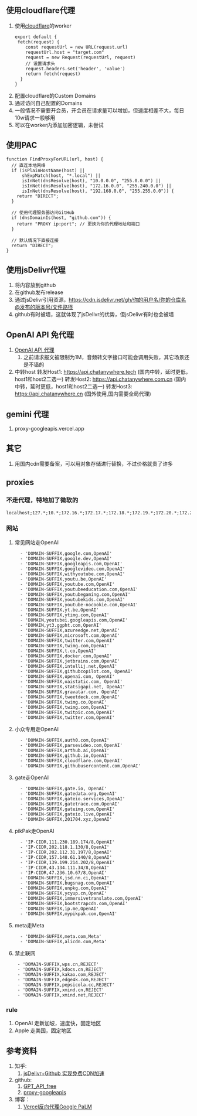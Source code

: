 ## 使用cloudflare代理
1. 使用[cloudflare](https://dash.cloudflare.com/login)的worker
   ```
   export default {
    fetch(request) {
       const requestUrl = new URL(request.url)
       requestUrl.host = "target.com"
       request = new Request(requestUrl, request)
       // 设置请求头
       request.headers.set('header', 'value')
       return fetch(request)
     }
   }
   ```
2. 配置cloudflare的Custom Domains
3. 通过访问自己配置的Domains
4. 一般情况不需要开会员，开会员在请求量可以增加，但速度相差不大，每日10w请求一般够用
5. 可以在worker内添加加密逻辑，未尝试

## 使用PAC
   ```
   function FindProxyForURL(url, host) {
     // 直连本地网络
     if (isPlainHostName(host) ||
         shExpMatch(host, "*.local") ||
         isInNet(dnsResolve(host), "10.0.0.0", "255.0.0.0") ||
         isInNet(dnsResolve(host), "172.16.0.0", "255.240.0.0") ||
         isInNet(dnsResolve(host), "192.168.0.0", "255.255.0.0")) {
       return "DIRECT";
     }
   
     // 使用代理服务器访问GitHub
     if (dnsDomainIs(host, "github.com")) {
       return "PROXY ip:port"; // 更换为你的代理地址和端口
     }
   
     // 默认情况下直接连接
     return "DIRECT";
   }
   ```

## 使用jsDelivr代理
1. 将内容放到github
2. 在github发布release
3. 通过jsDelivr引用资源，https://cdn.jsdelivr.net/gh/你的用户名/你的仓库名@发布的版本号/文件路径
4. github有时被墙，这就体现了jsDelivr的优势，但jsDelivr有时也会被墙

## OpenAI API 免代理
1. [OpenAI API 代理](https://www.openai-proxy.com/)
   1. 之前请求报文被限制为1M，音频转文字接口可能会调用失败，其它场景还是不错的
2. 中转host
   转发Host1: https://api.chatanywhere.tech (国内中转，延时更低，host1和host2二选一)
   转发Host2: https://api.chatanywhere.com.cn (国内中转，延时更低，host1和host2二选一)
   转发Host3: https://api.chatanywhere.cn (国外使用,国内需要全局代理)

## gemini 代理
1. proxy-googleapis.vercel.app

## 其它
1. 用国内cdn需要备案，可以用对象存储进行替换，不过价格就贵了许多

## proxies
### 不走代理，特地加了微软的
```
localhost;127.*;10.*;172.16.*;172.17.*;172.18.*;172.19.*;172.20.*;172.21.*;172.22.*;172.23.*;172.24.*;172.25.*;172.26.*;172.27.*;172.28.*;172.29.*;172.30.*;172.31.*;192.168.*;221.194.*
```

### 网站
1. 常见网站走OpenAI
   ```
     - 'DOMAIN-SUFFIX,google.com,OpenAI'
     - 'DOMAIN-SUFFIX,google.dev,OpenAI'
     - 'DOMAIN-SUFFIX,googleapis.com,OpenAI'
     - 'DOMAIN-SUFFIX,googlevideo.com,OpenAI'
     - 'DOMAIN-SUFFIX,withyoutube.com,OpenAI'
     - 'DOMAIN-SUFFIX,youtu.be,OpenAI'
     - 'DOMAIN-SUFFIX,youtube.com,OpenAI'
     - 'DOMAIN-SUFFIX,youtubeeducation.com,OpenAI'
     - 'DOMAIN-SUFFIX,youtubegaming.com,OpenAI'
     - 'DOMAIN-SUFFIX,youtubekids.com,OpenAI'
     - 'DOMAIN-SUFFIX,youtube-nocookie.com,OpenAI'
     - 'DOMAIN-SUFFIX,yt.be,OpenAI'
     - 'DOMAIN-SUFFIX,ytimg.com,OpenAI'
     - 'DOMAIN,youtubei.googleapis.com,OpenAI'
     - 'DOMAIN,yt3.ggpht.com,OpenAI'
     - 'DOMAIN-SUFFIX,azureedge.net,OpenAI'
     - 'DOMAIN-SUFFIX,microsoft.com,OpenAI'
     - 'DOMAIN-SUFFIX,twitter.com,OpenAI'
     - 'DOMAIN-SUFFIX,twimg.com,OpenAI'
     - 'DOMAIN-SUFFIX,t.co,OpenAI'
     - 'DOMAIN-SUFFIX,docker.com,OpenAI'
     - 'DOMAIN-SUFFIX,jetbrains.com,OpenAI'
     - 'DOMAIN-SUFFIX,intellij.net,OpenAI'
     - 'DOMAIN-SUFFIX,githubcopilot.com, OpenAI'
     - 'DOMAIN-SUFFIX,openai.com, OpenAI'
     - 'DOMAIN-SUFFIX,oaistatic.com, OpenAI'
     - 'DOMAIN-SUFFIX,statsigapi.net, OpenAI'
     - 'DOMAIN-SUFFIX,gravatar.com, OpenAI'
     - 'DOMAIN-SUFFIX,tweetdeck.com,OpenAI'
     - 'DOMAIN-SUFFIX,twimg.co,OpenAI'
     - 'DOMAIN-SUFFIX,twimg.com,OpenAI'
     - 'DOMAIN-SUFFIX,twitpic.com,OpenAI'
     - 'DOMAIN-SUFFIX,twitter.com,OpenAI'
   ```
2. 小众专用走OpenAI
   ```
     - 'DOMAIN-SUFFIX,auth0.com,OpenAI'
     - 'DOMAIN-SUFFIX,parsevideo.com,OpenAI'
     - 'DOMAIN-SUFFIX,arthub.ai,OpenAI'
     - 'DOMAIN-SUFFIX,github.io,OpenAI'
     - 'DOMAIN-SUFFIX,cloudflare.com,OpenAI'
     - 'DOMAIN-SUFFIX,githubusercontent.com,OpenAI'
   ```
3. gate走OpenAI
   ```
     - 'DOMAIN-SUFFIX,gate.io, OpenAI'
     - 'DOMAIN-SUFFIX,gatedata.org,OpenAI'
     - 'DOMAIN-SUFFIX,gateio.services,OpenAI'
     - 'DOMAIN-SUFFIX,gatetrace.com,OpenAI'
     - 'DOMAIN-SUFFIX,gateimg.com,OpenAI'
     - 'DOMAIN-SUFFIX,gateio.live,OpenAI'
     - 'DOMAIN-SUFFIX,201704.xyz,OpenAI'
   ```
4. pikPak走OpenAI
   ```
     - 'IP-CIDR,111.230.189.174/8,OpenAI'
     - 'IP-CIDR,202.118.1.130/8,OpenAI'
     - 'IP-CIDR,202.112.31.197/8,OpenAI'
     - 'IP-CIDR,157.148.61.140/8,OpenAI'
     - 'IP-CIDR,139.199.214.202/8,OpenAI'
     - 'IP-CIDR,43.134.111.34/8,OpenAI'
     - 'IP-CIDR,47.236.10.67/8,OpenAI'
     - 'DOMAIN-SUFFIX,jsd.nn.ci,OpenAI'
     - 'DOMAIN-SUFFIX,bugsnag.com,OpenAI'
     - 'DOMAIN-SUFFIX,unpkg.com,OpenAI'
     - 'DOMAIN-SUFFIX,ycyup.cn,OpenAI'
     - 'DOMAIN-SUFFIX,immersivetranslate.com,OpenAI'
     - 'DOMAIN-SUFFIX,bootstrapcdn.com,OpenAI'
     - 'DOMAIN-SUFFIX,ip.me,OpenAI'
     - 'DOMAIN-SUFFIX,mypikpak.com,OpenAI'
   ```
5. meta走Meta
   ```
     - 'DOMAIN-SUFFIX,meta.com,Meta'
     - 'DOMAIN-SUFFIX,alicdn.com,Meta'
   ```
6. 禁止联网
   ```
    - 'DOMAIN-SUFFIX,wps.cn,REJECT'
    - 'DOMAIN-SUFFIX,kdocs.cn,REJECT'
    - 'DOMAIN-SUFFIX,kakao.com,REJECT'
    - 'DOMAIN-SUFFIX,edge4k.com,REJECT'
    - 'DOMAIN-SUFFIX,pepsicola.cc,REJECT'
    - 'DOMAIN-SUFFIX,xmind.cn,REJECT'
    - 'DOMAIN-SUFFIX,xmind.net,REJECT'
   ```

### rule
1. OpenAI 走新加坡，速度快，固定地区
2. Apple 走美国，固定地区

## 参考资料
1. 知乎:
    1. [jsDelivr+Github 实现免费CDN加速](https://zhuanlan.zhihu.com/p/346643522)
2. github:
   1. [GPT_API_free](https://github.com/chatanywhere/GPT_API_free)
   2. [proxy-googleapis](https://github.com/githcc/proxy-googleapis)
3. 博客：
   1. [Vercel反向代理Google PaLM](https://simonmy.com/posts/%E4%BD%BF%E7%94%A8vercel%E5%8F%8D%E5%90%91%E4%BB%A3%E7%90%86google-palm-api.html)